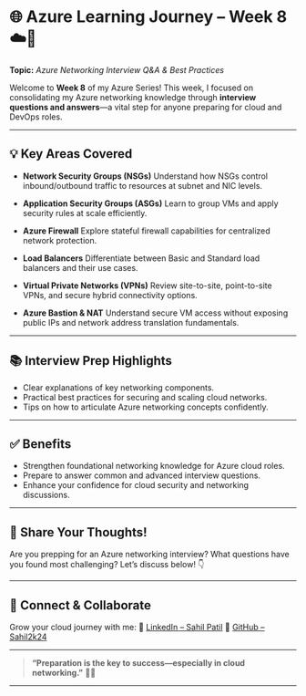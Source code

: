 # 🌐 Azure Learning Journey – Week 8 ☁️🚀

**Topic:** *Azure Networking Interview Q\&A & Best Practices*

Welcome to **Week 8** of my Azure Series!
This week, I focused on consolidating my Azure networking knowledge through **interview questions and answers**—a vital step for anyone preparing for cloud and DevOps roles.

---

## 💡 Key Areas Covered

* **Network Security Groups (NSGs)**
  Understand how NSGs control inbound/outbound traffic to resources at subnet and NIC levels.

* **Application Security Groups (ASGs)**
  Learn to group VMs and apply security rules at scale efficiently.

* **Azure Firewall**
  Explore stateful firewall capabilities for centralized network protection.

* **Load Balancers**
  Differentiate between Basic and Standard load balancers and their use cases.

* **Virtual Private Networks (VPNs)**
  Review site-to-site, point-to-site VPNs, and secure hybrid connectivity options.

* **Azure Bastion & NAT**
  Understand secure VM access without exposing public IPs and network address translation fundamentals.

---

## 📚 Interview Prep Highlights

* Clear explanations of key networking components.
* Practical best practices for securing and scaling cloud networks.
* Tips on how to articulate Azure networking concepts confidently.

---

## ✅ Benefits

* Strengthen foundational networking knowledge for Azure cloud roles.
* Prepare to answer common and advanced interview questions.
* Enhance your confidence for cloud security and networking discussions.

---

## 📢 Share Your Thoughts!

Are you prepping for an Azure networking interview?
What questions have you found most challenging? Let’s discuss below! 👇

---

## 🔗 Connect & Collaborate

Grow your cloud journey with me:
🔗 [LinkedIn – Sahil Patil](https://www.linkedin.com/in/sahil-cloudgeek/)
🐙 [GitHub – Sahil2k24](https://github.com/Sahil2k24)

---

> **“Preparation is the key to success—especially in cloud networking.”** 🚀🌐

---

